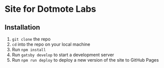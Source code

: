 # Site for Dotmote Labs

## Installation

1. `git clone` the repo
2. `cd` into the repo on your local machine
3. Run `npm install`
4. Run `gatsby develop` to start a development server
5. Run `npm run deploy` to deploy a new version of the site to GitHub Pages